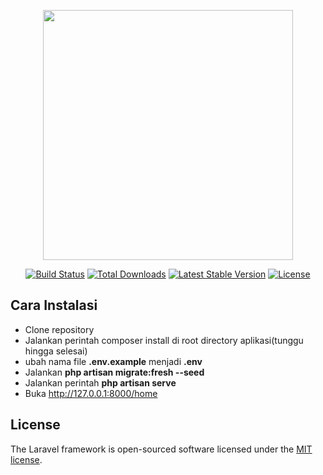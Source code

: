 <p align="center"><a href="https://laravel.com" target="_blank"><img src="https://raw.githubusercontent.com/laravel/art/master/logo-lockup/5%20SVG/2%20CMYK/1%20Full%20Color/laravel-logolockup-cmyk-red.svg" width="400"></a></p>

<p align="center">
<a href="https://travis-ci.org/laravel/framework"><img src="https://travis-ci.org/laravel/framework.svg" alt="Build Status"></a>
<a href="https://packagist.org/packages/laravel/framework"><img src="https://img.shields.io/packagist/dt/laravel/framework" alt="Total Downloads"></a>
<a href="https://packagist.org/packages/laravel/framework"><img src="https://img.shields.io/packagist/v/laravel/framework" alt="Latest Stable Version"></a>
<a href="https://packagist.org/packages/laravel/framework"><img src="https://img.shields.io/packagist/l/laravel/framework" alt="License"></a>
</p>

## Cara Instalasi
- Clone repository
- Jalankan perintah <string>composer install</strong> di root directory aplikasi(tunggu hingga selesai)
- ubah nama file <strong>.env.example</strong> menjadi <strong>.env</strong>
- Jalankan <strong>php artisan migrate:fresh --seed</strong>
- Jalankan perintah <strong>php artisan serve</strong>
- Buka <a href="http://127.0.0.1:8000/home">http://127.0.0.1:8000/home</a>

## License

The Laravel framework is open-sourced software licensed under the [MIT license](https://opensource.org/licenses/MIT).
